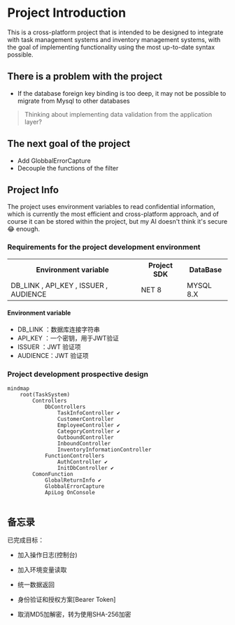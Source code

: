 # Project Introduction

This is a cross-platform project that is intended to be designed to integrate with task management systems and inventory management systems, with the goal of implementing functionality using the most up-to-date syntax possible.

## There is a problem with the project

- If the database foreign key binding is too deep, it may not be possible to migrate from Mysql to other databases
> Thinking about implementing data validation from the application layer?

## The next goal of the project

- Add GlobbalErrorCapture
- Decouple the functions of the filter

## Project Info

The project uses environment variables to read confidential information, which is currently the most efficient and cross-platform approach, and of course it can be stored within the project, but my AI doesn't think it's secure 😂 enough.

### Requirements for the project development environment

<table>
<tr>
<th>Environment variable</th><th>Project SDK</th><th>DataBase</th>
</tr>
<tr>
<td>
    DB_LINK ,
    API_KEY ,
    ISSUER  ,
    AUDIENCE 
    </td>
<td>NET 8</td>
<td>MYSQL 8.X</td>
</tr>
</table>

#### Environment variable
- DB_LINK ：数据库连接字符串
- API_KEY ：一个密钥，用于JWT验证
- ISSUER  ：JWT 验证项
- AUDIENCE：JWT 验证项


### Project development prospective design

```mermaid
mindmap
    root(TaskSystem)
        Controllers
            DbControllers
                TaskInfoController ✔
                CustomerController 
                EmployeeController ✔
                CategoryController ✔
                OutboundController
                InboundController
                InventoryInformationController
            FunctionControllers
                AuthController ✔
                InitDbController ✔
        ComonFunction
            GlobalReturnInfo ✔
            GlobbalErrorCapture
            ApiLog OnConsole


```

## 备忘录

已完成目标：

- 加入操作日志(控制台)

- 加入环境变量读取

- 统一数据返回

- 身份验证和授权方案[Bearer Token]

- 取消MD5加解密，转为使用SHA-256加密

